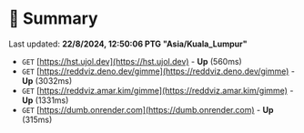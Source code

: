 # 📖 Summary
Last updated: **22/8/2024, 12:50:06 PTG "Asia/Kuala_Lumpur"**

- `GET` [https://hst.ujol.dev](https://hst.ujol.dev) - **Up** (560ms)
- `GET` [https://reddviz.deno.dev/gimme](https://reddviz.deno.dev/gimme) - **Up** (3032ms)
- `GET` [https://reddviz.amar.kim/gimme](https://reddviz.amar.kim/gimme) - **Up** (1331ms)
- `GET` [https://dumb.onrender.com](https://dumb.onrender.com) - **Up** (315ms)
